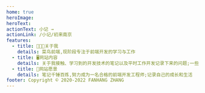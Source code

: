 ```yaml
---
home: true
heroImage:
heroText:
actionText: 小记 →
actionLink: /小记/初来南京
features:
  - title: 🧑🏻‍💻关于我
    details: 菜鸟前端,现阶段专注于前端开发的学习与工作
  - title: 🖥网站内容
    details: 关于我接触、学习到的开发技术的笔记以及平时工作开发记录下来的问题;一些生活日常、工作总结
  - title: 🤔网站愿景
    details: 笔记千锤百炼,努力成为一名合格的前端开发工程师;记录自己的成长和生活
footer: Copyright © 2020-2022 FANHANG ZHANG
---
```


<logo/>

<busuanzi />
